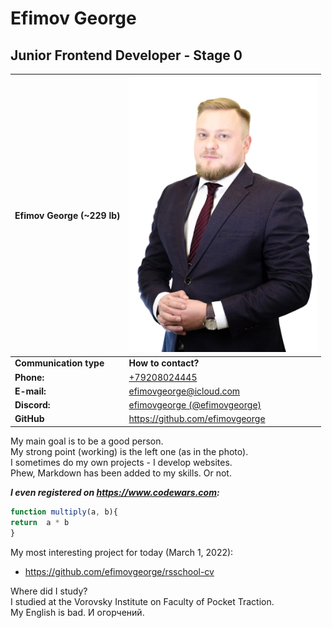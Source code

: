 # Efimov George
## Junior Frontend Developer - Stage 0

| Efimov George (~229 lb) | <img src="photo.jpeg" width="300" alt="photo efimov">   |
| ----- | -----|
| **Communication type** | **How to contact?** |
| **Phone:** | [+79208024445](tel:+79208024445) |
| **E-mail:** | efimovgeorge@icloud.com |
| **Discord:** | [efimovgeorge (@efimovgeorge)](https://discordapp.com/users/efimovgeorge#5086) |
| **GitHub** | https://github.com/efimovgeorge



My main goal is to be a good person.  
My strong point (working) is the left one (as in the photo).  
I sometimes do my own projects - I develop websites.  
Phew, Markdown has been added to my skills. Or not.  

***I even registered on https://www.codewars.com:***
```JavaScript
function multiply(a, b){
return  a * b
} 
```
My most interesting project for today (March 1, 2022):
* https://github.com/efimovgeorge/rsschool-cv 

Where did I study?  
I studied at the Vorovsky Institute on Faculty of Pocket Traction.  
My English is bad. И огорчений.
